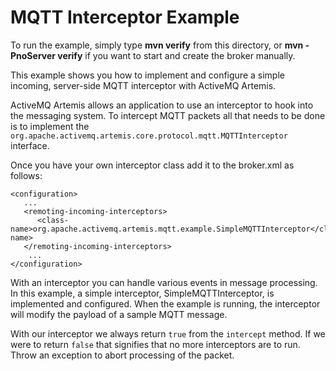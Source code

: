 # MQTT Interceptor Example

To run the example, simply type **mvn verify** from this directory, or **mvn -PnoServer verify** if you want to start and create the broker manually.

This example shows you how to implement and configure a simple incoming, server-side MQTT interceptor with ActiveMQ Artemis.

ActiveMQ Artemis allows an application to use an interceptor to hook into the messaging system. To intercept MQTT packets all that needs to be done is to implement the `org.apache.activemq.artemis.core.protocol.mqtt.MQTTInterceptor` interface.

Once you have your own interceptor class add it to the broker.xml as follows:

    <configuration>
       ...
       <remoting-incoming-interceptors>
          <class-name>org.apache.activemq.artemis.mqtt.example.SimpleMQTTInterceptor</class-name>
       </remoting-incoming-interceptors>
        ...
    </configuration>

With an interceptor you can handle various events in message processing. In this example, a simple interceptor, SimpleMQTTInterceptor, is implemented and configured. When the example is running, the interceptor will modify the payload of a sample MQTT message.

With our interceptor we always return `true` from the `intercept` method. If we were to return `false` that signifies that no more interceptors are to run. Throw an exception to abort processing of the packet.